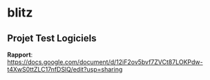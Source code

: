 # blitz
## Projet Test Logiciels 

**Rapport**: https://docs.google.com/document/d/12iF2ov5bvf7ZVCt87LOKPdw-t4XwS0ttZLC17nfDSlQ/edit?usp=sharing
